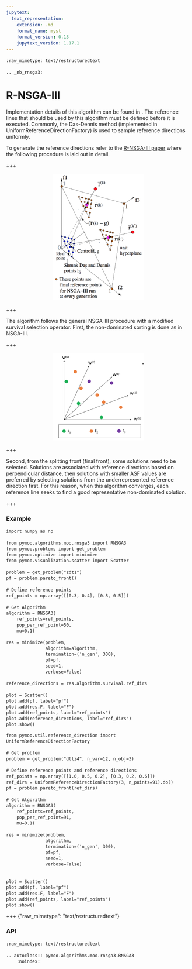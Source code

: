 ```yaml
---
jupytext:
  text_representation:
    extension: .md
    format_name: myst
    format_version: 0.13
    jupytext_version: 1.17.1
---
```


```{raw-cell}
:raw_mimetype: text/restructuredtext

.. _nb_rnsga3:
```

# R-NSGA-III


Implementation details of this algorithm can be found in <cite data-cite="rnsga3"></cite>. The reference lines that should be used by this algorithm must be defined before it is executed. Commonly, the Das-Dennis method (implemented in UniformReferenceDirectionFactory) is used to sample reference directions uniformly.

To generate the reference directions refer to the [R-NSGA-III paper](https://ieeexplore.ieee.org/abstract/document/8628819) where the following procedure is laid out in detail.

+++

<div style="text-align: center;">
    <img src="https://github.com/anyoptimization/pymoo-data/blob/main/docs/images/rnsga3_sketch.png?raw=true" width="250">
</div>

+++

The algorithm follows the general NSGA-III procedure with a modified survival selection operator. First, the non-dominated sorting is done as in NSGA-III. 

+++

<div style="text-align: center;">
    <img src="https://github.com/anyoptimization/pymoo-data/blob/main/docs/images/nsga3_survival_1.png?raw=true" width="250">
</div>

+++

Second, from the splitting front (final front), some solutions need to be selected. Solutions are associated with reference directions based on perpendicular distance, then solutions with smaller ASF values are preferred by selecting solutions from the underrepresented reference direction first. For this reason, when this algorithm converges, each reference line seeks to find a good representative non-dominated solution.

+++

### Example

```{code-cell} ipython3
import numpy as np

from pymoo.algorithms.moo.rnsga3 import RNSGA3
from pymoo.problems import get_problem
from pymoo.optimize import minimize
from pymoo.visualization.scatter import Scatter

problem = get_problem("zdt1")
pf = problem.pareto_front()

# Define reference points
ref_points = np.array([[0.3, 0.4], [0.8, 0.5]])

# Get Algorithm
algorithm = RNSGA3(
    ref_points=ref_points,
    pop_per_ref_point=50,
    mu=0.1)

res = minimize(problem,
               algorithm=algorithm,
               termination=('n_gen', 300),
               pf=pf,
               seed=1,
               verbose=False)

reference_directions = res.algorithm.survival.ref_dirs

plot = Scatter()
plot.add(pf, label="pf")
plot.add(res.F, label="F")
plot.add(ref_points, label="ref_points")
plot.add(reference_directions, label="ref_dirs")
plot.show()
```

```{code-cell} ipython3
from pymoo.util.reference_direction import UniformReferenceDirectionFactory

# Get problem
problem = get_problem("dtlz4", n_var=12, n_obj=3)

# Define reference points and reference directions
ref_points = np.array([[1.0, 0.5, 0.2], [0.3, 0.2, 0.6]])
ref_dirs = UniformReferenceDirectionFactory(3, n_points=91).do()
pf = problem.pareto_front(ref_dirs)

# Get Algorithm
algorithm = RNSGA3(
    ref_points=ref_points,
    pop_per_ref_point=91,
    mu=0.1)

res = minimize(problem,
               algorithm,
               termination=('n_gen', 300),
               pf=pf,
               seed=1,
               verbose=False)


plot = Scatter()
plot.add(pf, label="pf")
plot.add(res.F, label="F")
plot.add(ref_points, label="ref_points")
plot.show()
```

+++ {"raw_mimetype": "text/restructuredtext"}

### API

```{raw-cell}
:raw_mimetype: text/restructuredtext

.. autoclass:: pymoo.algorithms.moo.rnsga3.RNSGA3
    :noindex:
```
